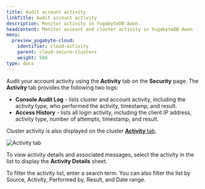```yaml
---
title: Audit account activity
linkTitle: Audit account activity
description: Monitor activity in YugabyteDB Aeon.
headcontent: Monitor account and cluster activity in YugabyteDB Aeon
menu:
  preview_yugabyte-cloud:
    identifier: cloud-activity
    parent: cloud-secure-clusters
    weight: 500
type: docs
---
```


Audit your account activity using the **Activity** tab on the **Security** page. The **Activity** tab provides the following two logs:

- **Console Audit Log** - lists cluster and account activity, including the activity type, who performed the activity, timestamp, and result.
- **Access History** - lists all login activity, including the client IP address, activity type, number of attempts, timestamp, and result.

Cluster activity is also displayed on the cluster [**Activity** tab](../../cloud-monitor/monitor-activity).

![Activity tab](/images/yb-cloud/cloud-admin-activity.png)

To view activity details and associated messages, select the activity in the list to display the **Activity Details** sheet.

To filter the activity list, enter a search term. You can also filter the list by Source, Activity, Performed by, Result, and Date range.

<!--
## Logged activity

The following table lists the activity that is logged.

| Source | Activity |
| :----- | :------- |
| Allow List | Create Allow List<br>Delete Allow List |
| API Key | Create API Key<br>Expire API Key<br>Revoke API Key |
| Backup | Create Backup<br>Delete Backup<br>Restore Backup |
| Backup Schedule | Add Backup Schedule<br>Edit Backup Schedule<br>Delete Backup Schedule |
| Billing | Create Billing<br>Edit Billing |
| Cluster | Create Cluster<br>Delete Cluster<br>Edit Cluster<br>Upgrade Cluster<br>Pause Cluster<br>Resume Cluster |
| Cluster Metrics Exporter | Configure Cluster Metrics Exporter<br>Stop Cluster Metrics Exporter<br>Start Cluster Metrics Exporter<br>Remove Cluster Metrics Exporter |
| CMK | Create CMK<br>Edit CMK<br>Enable CMK<br>Disable CMK<br>Rotate CMK Configuration |
| Free Trial | Request Free Trial<br>Approve Free Trial<br>Reject Free Trial |
| Login Types | Edit Login Types |
| Maintenance | Edit Maintenance Window<br>Edit Maintenance Exclusion<br>Schedule Maintenance Event |
| Export Configuration | Create export configuration<br>Edit export configuration<br>Delete export configuration |
| Payment | Add Payment<br>Edit Payment<br>Delete Payment |
| Read Replica | Create read replica<br>Edit read replica<br>Delete read replica |
| User | Add User<br>Edit User<br>Remove User<br>Activate user |
| VPC | Create VPC<br>Delete VPC |
| VPC Peering | Create VPC Peering<br>Delete VPC Peering |
-->
